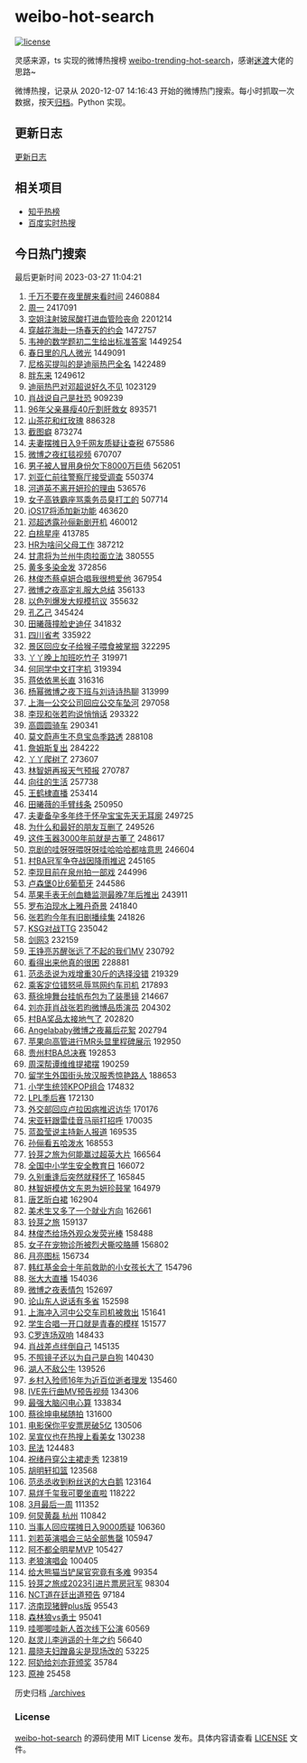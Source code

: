 # weibo-hot-search

[![license](https://img.shields.io/github/license/Arrackisarookie/weibo-hot-search)](https://github.com/Arrackisarookie/weibo-hot-search/blob/master/LICENSE)

灵感来源，ts 实现的微博热搜榜 [weibo-trending-hot-search](https://github.com/justjavac/weibo-trending-hot-search)，感谢[迷渡](https://github.com/justjavac)大佬的思路~

微博热搜，记录从 2020-12-07 14:16:43 开始的微博热门搜索。每小时抓取一次数据，按天[归档](./archives)。Python 实现。

## 更新日志
[更新日志](./UPDATE.md)

## 相关项目
+ [知乎热榜](https://github.com/Arrackisarookie/zhihu-top-search)
+ [百度实时热搜](https://github.com/Arrackisarookie/baidu-hot-search)

## 今日热门搜索

<!-- Rank Begin -->

最后更新时间 2023-03-27 11:04:21

1. [千万不要在夜里醒来看时间](https://s.weibo.com/weibo?q=%23%E5%8D%83%E4%B8%87%E4%B8%8D%E8%A6%81%E5%9C%A8%E5%A4%9C%E9%87%8C%E9%86%92%E6%9D%A5%E7%9C%8B%E6%97%B6%E9%97%B4%23&t=31&band_rank=1&Refer=top) 2460884
1. [周一](https://s.weibo.com/weibo?q=%E5%91%A8%E4%B8%80&t=31&band_rank=6&Refer=top) 2417091
1. [空姐注射玻尿酸打进血管险丧命](https://s.weibo.com/weibo?q=%23%E7%A9%BA%E5%A7%90%E6%B3%A8%E5%B0%84%E7%8E%BB%E5%B0%BF%E9%85%B8%E6%89%93%E8%BF%9B%E8%A1%80%E7%AE%A1%E9%99%A9%E4%B8%A7%E5%91%BD%23&t=31&band_rank=1&Refer=top) 2201214
1. [穿越花海赴一场春天的约会](https://s.weibo.com/weibo?q=%23%E7%A9%BF%E8%B6%8A%E8%8A%B1%E6%B5%B7%E8%B5%B4%E4%B8%80%E5%9C%BA%E6%98%A5%E5%A4%A9%E7%9A%84%E7%BA%A6%E4%BC%9A%23&t=31&band_rank=3&Refer=top) 1472757
1. [韦神的数学题初二生给出标准答案](https://s.weibo.com/weibo?q=%23%E9%9F%A6%E7%A5%9E%E7%9A%84%E6%95%B0%E5%AD%A6%E9%A2%98%E5%88%9D%E4%BA%8C%E7%94%9F%E7%BB%99%E5%87%BA%E6%A0%87%E5%87%86%E7%AD%94%E6%A1%88%23&t=31&band_rank=4&Refer=top) 1449254
1. [春日里的凡人微光](https://s.weibo.com/weibo?q=%23%E6%98%A5%E6%97%A5%E9%87%8C%E7%9A%84%E5%87%A1%E4%BA%BA%E5%BE%AE%E5%85%89%23&t=31&band_rank=3&Refer=top) 1449091
1. [尼格买提叫的是迪丽热巴全名](https://s.weibo.com/weibo?q=%23%E5%B0%BC%E6%A0%BC%E4%B9%B0%E6%8F%90%E5%8F%AB%E7%9A%84%E6%98%AF%E8%BF%AA%E4%B8%BD%E7%83%AD%E5%B7%B4%E5%85%A8%E5%90%8D%23&t=31&band_rank=4&Refer=top) 1422489
1. [胖东来](https://s.weibo.com/weibo?q=%23%E8%83%96%E4%B8%9C%E6%9D%A5%23&t=31&band_rank=1&Refer=top) 1249612
1. [迪丽热巴对邓超说好久不见](https://s.weibo.com/weibo?q=%23%E8%BF%AA%E4%B8%BD%E7%83%AD%E5%B7%B4%E5%AF%B9%E9%82%93%E8%B6%85%E8%AF%B4%E5%A5%BD%E4%B9%85%E4%B8%8D%E8%A7%81%23&t=31&band_rank=6&Refer=top) 1023129
1. [肖战说自己是社恐](https://s.weibo.com/weibo?q=%23%E8%82%96%E6%88%98%E8%AF%B4%E8%87%AA%E5%B7%B1%E6%98%AF%E7%A4%BE%E6%81%90%23&t=31&band_rank=5&Refer=top) 909239
1. [96年父亲暴瘦40斤割肝救女](https://s.weibo.com/weibo?q=%2396%E5%B9%B4%E7%88%B6%E4%BA%B2%E6%9A%B4%E7%98%A640%E6%96%A4%E5%89%B2%E8%82%9D%E6%95%91%E5%A5%B3%23&t=31&band_rank=2&Refer=top) 893571
1. [山茶花和红玫瑰](https://s.weibo.com/weibo?q=%23%E5%B1%B1%E8%8C%B6%E8%8A%B1%E5%92%8C%E7%BA%A2%E7%8E%AB%E7%91%B0%23&t=31&band_rank=4&Refer=top) 886328
1. [截图癖](https://s.weibo.com/weibo?q=%23%E6%88%AA%E5%9B%BE%E7%99%96%23&t=31&band_rank=4&Refer=top) 873274
1. [夫妻摆摊日入9千网友质疑让查税](https://s.weibo.com/weibo?q=%23%E5%A4%AB%E5%A6%BB%E6%91%86%E6%91%8A%E6%97%A5%E5%85%A59%E5%8D%83%E7%BD%91%E5%8F%8B%E8%B4%A8%E7%96%91%E8%AE%A9%E6%9F%A5%E7%A8%8E%23&t=31&band_rank=5&Refer=top) 675586
1. [微博之夜红毯视频](https://s.weibo.com/weibo?q=%23%E5%BE%AE%E5%8D%9A%E4%B9%8B%E5%A4%9C%E7%BA%A2%E6%AF%AF%E8%A7%86%E9%A2%91%23&t=31&band_rank=6&Refer=top) 670707
1. [男子被人冒用身份欠下8000万巨债](https://s.weibo.com/weibo?q=%23%E7%94%B7%E5%AD%90%E8%A2%AB%E4%BA%BA%E5%86%92%E7%94%A8%E8%BA%AB%E4%BB%BD%E6%AC%A0%E4%B8%8B8000%E4%B8%87%E5%B7%A8%E5%80%BA%23&t=31&band_rank=13&Refer=top) 562051
1. [刘亚仁前往警察厅接受调查](https://s.weibo.com/weibo?q=%23%E5%88%98%E4%BA%9A%E4%BB%81%E5%89%8D%E5%BE%80%E8%AD%A6%E5%AF%9F%E5%8E%85%E6%8E%A5%E5%8F%97%E8%B0%83%E6%9F%A5%23&t=31&band_rank=13&Refer=top) 550374
1. [河道英不离开妍珍的理由](https://s.weibo.com/weibo?q=%23%E6%B2%B3%E9%81%93%E8%8B%B1%E4%B8%8D%E7%A6%BB%E5%BC%80%E5%A6%8D%E7%8F%8D%E7%9A%84%E7%90%86%E7%94%B1%23&t=31&band_rank=2&Refer=top) 536576
1. [女子高铁霸座骂乘务员臭打工的](https://s.weibo.com/weibo?q=%23%E5%A5%B3%E5%AD%90%E9%AB%98%E9%93%81%E9%9C%B8%E5%BA%A7%E9%AA%82%E4%B9%98%E5%8A%A1%E5%91%98%E8%87%AD%E6%89%93%E5%B7%A5%E7%9A%84%23&t=31&band_rank=9&Refer=top) 507714
1. [iOS17将添加新功能](https://s.weibo.com/weibo?q=%23iOS17%E5%B0%86%E6%B7%BB%E5%8A%A0%E6%96%B0%E5%8A%9F%E8%83%BD%23&t=31&band_rank=10&Refer=top) 463620
1. [邓超透露孙俪新剧开机](https://s.weibo.com/weibo?q=%23%E9%82%93%E8%B6%85%E9%80%8F%E9%9C%B2%E5%AD%99%E4%BF%AA%E6%96%B0%E5%89%A7%E5%BC%80%E6%9C%BA%23&t=31&band_rank=8&Refer=top) 460012
1. [白桃星座](https://s.weibo.com/weibo?q=%23%E7%99%BD%E6%A1%83%E6%98%9F%E5%BA%A7%23&t=31&band_rank=7&Refer=top) 413785
1. [HR为啥问父母工作](https://s.weibo.com/weibo?q=%23HR%E4%B8%BA%E5%95%A5%E9%97%AE%E7%88%B6%E6%AF%8D%E5%B7%A5%E4%BD%9C%23&t=31&band_rank=18&Refer=top) 387212
1. [甘肃将为兰州牛肉拉面立法](https://s.weibo.com/weibo?q=%23%E7%94%98%E8%82%83%E5%B0%86%E4%B8%BA%E5%85%B0%E5%B7%9E%E7%89%9B%E8%82%89%E6%8B%89%E9%9D%A2%E7%AB%8B%E6%B3%95%23&t=31&band_rank=10&Refer=top) 380555
1. [黄多多染金发](https://s.weibo.com/weibo?q=%23%E9%BB%84%E5%A4%9A%E5%A4%9A%E6%9F%93%E9%87%91%E5%8F%91%23&t=31&band_rank=16&Refer=top) 372856
1. [林俊杰蔡卓妍合唱我很想爱他](https://s.weibo.com/weibo?q=%23%E6%9E%97%E4%BF%8A%E6%9D%B0%E8%94%A1%E5%8D%93%E5%A6%8D%E5%90%88%E5%94%B1%E6%88%91%E5%BE%88%E6%83%B3%E7%88%B1%E4%BB%96%23&t=31&band_rank=8&Refer=top) 367954
1. [微博之夜高定礼服大总结](https://s.weibo.com/weibo?q=%23%E5%BE%AE%E5%8D%9A%E4%B9%8B%E5%A4%9C%E9%AB%98%E5%AE%9A%E7%A4%BC%E6%9C%8D%E5%A4%A7%E6%80%BB%E7%BB%93%23&t=31&band_rank=9&Refer=top) 356133
1. [以色列爆发大规模抗议](https://s.weibo.com/weibo?q=%23%E4%BB%A5%E8%89%B2%E5%88%97%E7%88%86%E5%8F%91%E5%A4%A7%E8%A7%84%E6%A8%A1%E6%8A%97%E8%AE%AE%23&t=31&band_rank=12&Refer=top) 355632
1. [孔乙己](https://s.weibo.com/weibo?q=%E5%AD%94%E4%B9%99%E5%B7%B1&t=31&band_rank=12&Refer=top) 345424
1. [田曦薇撞脸史迪仔](https://s.weibo.com/weibo?q=%23%E7%94%B0%E6%9B%A6%E8%96%87%E6%92%9E%E8%84%B8%E5%8F%B2%E8%BF%AA%E4%BB%94%23&t=31&band_rank=11&Refer=top) 341832
1. [四川省考](https://s.weibo.com/weibo?q=%E5%9B%9B%E5%B7%9D%E7%9C%81%E8%80%83&t=31&band_rank=12&Refer=top) 335922
1. [景区回应女子给猴子喂食被掌掴](https://s.weibo.com/weibo?q=%23%E6%99%AF%E5%8C%BA%E5%9B%9E%E5%BA%94%E5%A5%B3%E5%AD%90%E7%BB%99%E7%8C%B4%E5%AD%90%E5%96%82%E9%A3%9F%E8%A2%AB%E6%8E%8C%E6%8E%B4%23&t=31&band_rank=22&Refer=top) 322295
1. [丫丫晚上加班吃竹子](https://s.weibo.com/weibo?q=%23%E4%B8%AB%E4%B8%AB%E6%99%9A%E4%B8%8A%E5%8A%A0%E7%8F%AD%E5%90%83%E7%AB%B9%E5%AD%90%23&t=31&band_rank=10&Refer=top) 319971
1. [何同学中文打字机](https://s.weibo.com/weibo?q=%E4%BD%95%E5%90%8C%E5%AD%A6%E4%B8%AD%E6%96%87%E6%89%93%E5%AD%97%E6%9C%BA&t=31&band_rank=13&Refer=top) 319394
1. [蒋依依黑长直](https://s.weibo.com/weibo?q=%23%E8%92%8B%E4%BE%9D%E4%BE%9D%E9%BB%91%E9%95%BF%E7%9B%B4%23&t=31&band_rank=11&Refer=top) 316316
1. [杨幂微博之夜下班与刘诗诗热聊](https://s.weibo.com/weibo?q=%23%E6%9D%A8%E5%B9%82%E5%BE%AE%E5%8D%9A%E4%B9%8B%E5%A4%9C%E4%B8%8B%E7%8F%AD%E4%B8%8E%E5%88%98%E8%AF%97%E8%AF%97%E7%83%AD%E8%81%8A%23&t=31&band_rank=12&Refer=top) 313999
1. [上海一公交公司回应公交车坠河](https://s.weibo.com/weibo?q=%23%E4%B8%8A%E6%B5%B7%E4%B8%80%E5%85%AC%E4%BA%A4%E5%85%AC%E5%8F%B8%E5%9B%9E%E5%BA%94%E5%85%AC%E4%BA%A4%E8%BD%A6%E5%9D%A0%E6%B2%B3%23&t=31&band_rank=14&Refer=top) 297058
1. [李现和张若昀说悄悄话](https://s.weibo.com/weibo?q=%23%E6%9D%8E%E7%8E%B0%E5%92%8C%E5%BC%A0%E8%8B%A5%E6%98%80%E8%AF%B4%E6%82%84%E6%82%84%E8%AF%9D%23&t=31&band_rank=15&Refer=top) 293322
1. [高圆圆骑车](https://s.weibo.com/weibo?q=%23%E9%AB%98%E5%9C%86%E5%9C%86%E9%AA%91%E8%BD%A6%23&t=31&band_rank=11&Refer=top) 290341
1. [莫文蔚声生不息宝岛季路透](https://s.weibo.com/weibo?q=%23%E8%8E%AB%E6%96%87%E8%94%9A%E5%A3%B0%E7%94%9F%E4%B8%8D%E6%81%AF%E5%AE%9D%E5%B2%9B%E5%AD%A3%E8%B7%AF%E9%80%8F%23&t=31&band_rank=15&Refer=top) 288108
1. [詹姆斯复出](https://s.weibo.com/weibo?q=%23%E8%A9%B9%E5%A7%86%E6%96%AF%E5%A4%8D%E5%87%BA%23&t=31&band_rank=13&Refer=top) 284222
1. [丫丫爬树了](https://s.weibo.com/weibo?q=%23%E4%B8%AB%E4%B8%AB%E7%88%AC%E6%A0%91%E4%BA%86%23&t=31&band_rank=16&Refer=top) 273607
1. [林智妍再报天气预报](https://s.weibo.com/weibo?q=%23%E6%9E%97%E6%99%BA%E5%A6%8D%E5%86%8D%E6%8A%A5%E5%A4%A9%E6%B0%94%E9%A2%84%E6%8A%A5%23&t=31&band_rank=17&Refer=top) 270787
1. [向往的生活](https://s.weibo.com/weibo?q=%E5%90%91%E5%BE%80%E7%9A%84%E7%94%9F%E6%B4%BB&t=31&band_rank=19&Refer=top) 257738
1. [王鹤棣直播](https://s.weibo.com/weibo?q=%23%E7%8E%8B%E9%B9%A4%E6%A3%A3%E7%9B%B4%E6%92%AD%23&t=31&band_rank=20&Refer=top) 253414
1. [田曦薇的手臂线条](https://s.weibo.com/weibo?q=%23%E7%94%B0%E6%9B%A6%E8%96%87%E7%9A%84%E6%89%8B%E8%87%82%E7%BA%BF%E6%9D%A1%23&t=31&band_rank=21&Refer=top) 250950
1. [夫妻备孕多年终于怀孕宝宝先天无耳廓](https://s.weibo.com/weibo?q=%23%E5%A4%AB%E5%A6%BB%E5%A4%87%E5%AD%95%E5%A4%9A%E5%B9%B4%E7%BB%88%E4%BA%8E%E6%80%80%E5%AD%95%E5%AE%9D%E5%AE%9D%E5%85%88%E5%A4%A9%E6%97%A0%E8%80%B3%E5%BB%93%23&t=31&band_rank=22&Refer=top) 249725
1. [为什么和最好的朋友互删了](https://s.weibo.com/weibo?q=%23%E4%B8%BA%E4%BB%80%E4%B9%88%E5%92%8C%E6%9C%80%E5%A5%BD%E7%9A%84%E6%9C%8B%E5%8F%8B%E4%BA%92%E5%88%A0%E4%BA%86%23&t=31&band_rank=23&Refer=top) 249526
1. [这件玉器3000年前就是古董了](https://s.weibo.com/weibo?q=%23%E8%BF%99%E4%BB%B6%E7%8E%89%E5%99%A83000%E5%B9%B4%E5%89%8D%E5%B0%B1%E6%98%AF%E5%8F%A4%E8%91%A3%E4%BA%86%23&t=31&band_rank=18&Refer=top) 248617
1. [京剧的哇呀呀喂呀呀哇哈哈哈都啥意思](https://s.weibo.com/weibo?q=%23%E4%BA%AC%E5%89%A7%E7%9A%84%E5%93%87%E5%91%80%E5%91%80%E5%96%82%E5%91%80%E5%91%80%E5%93%87%E5%93%88%E5%93%88%E5%93%88%E9%83%BD%E5%95%A5%E6%84%8F%E6%80%9D%23&t=31&band_rank=24&Refer=top) 246604
1. [村BA冠军争夺战因降雨推迟](https://s.weibo.com/weibo?q=%23%E6%9D%91BA%E5%86%A0%E5%86%9B%E4%BA%89%E5%A4%BA%E6%88%98%E5%9B%A0%E9%99%8D%E9%9B%A8%E6%8E%A8%E8%BF%9F%23&t=31&band_rank=50&Refer=top) 245165
1. [李现目前在泉州拍一部戏](https://s.weibo.com/weibo?q=%23%E6%9D%8E%E7%8E%B0%E7%9B%AE%E5%89%8D%E5%9C%A8%E6%B3%89%E5%B7%9E%E6%8B%8D%E4%B8%80%E9%83%A8%E6%88%8F%23&t=31&band_rank=24&Refer=top) 244996
1. [卢森堡0比6葡萄牙](https://s.weibo.com/weibo?q=%23%E5%8D%A2%E6%A3%AE%E5%A0%A10%E6%AF%946%E8%91%A1%E8%90%84%E7%89%99%23&t=31&band_rank=16&Refer=top) 244586
1. [苹果手表无创血糖监测最晚7年后推出](https://s.weibo.com/weibo?q=%23%E8%8B%B9%E6%9E%9C%E6%89%8B%E8%A1%A8%E6%97%A0%E5%88%9B%E8%A1%80%E7%B3%96%E7%9B%91%E6%B5%8B%E6%9C%80%E6%99%9A7%E5%B9%B4%E5%90%8E%E6%8E%A8%E5%87%BA%23&t=31&band_rank=20&Refer=top) 243911
1. [罗布泊现水上雅丹奇景](https://s.weibo.com/weibo?q=%23%E7%BD%97%E5%B8%83%E6%B3%8A%E7%8E%B0%E6%B0%B4%E4%B8%8A%E9%9B%85%E4%B8%B9%E5%A5%87%E6%99%AF%23&t=31&band_rank=17&Refer=top) 241840
1. [张若昀今年有旧剧播续集](https://s.weibo.com/weibo?q=%23%E5%BC%A0%E8%8B%A5%E6%98%80%E4%BB%8A%E5%B9%B4%E6%9C%89%E6%97%A7%E5%89%A7%E6%92%AD%E7%BB%AD%E9%9B%86%23&t=31&band_rank=13&Refer=top) 241826
1. [KSG对战TTG](https://s.weibo.com/weibo?q=%23KSG%E5%AF%B9%E6%88%98TTG%23&t=31&band_rank=25&Refer=top) 235042
1. [剑网3](https://s.weibo.com/weibo?q=%E5%89%91%E7%BD%913&t=31&band_rank=20&Refer=top) 232159
1. [王铮亮苏醒张远了不起的我们MV](https://s.weibo.com/weibo?q=%23%E7%8E%8B%E9%93%AE%E4%BA%AE%E8%8B%8F%E9%86%92%E5%BC%A0%E8%BF%9C%E4%BA%86%E4%B8%8D%E8%B5%B7%E7%9A%84%E6%88%91%E4%BB%ACMV%23&t=31&band_rank=30&Refer=top) 230792
1. [看得出来他真的很困](https://s.weibo.com/weibo?q=%23%E7%9C%8B%E5%BE%97%E5%87%BA%E6%9D%A5%E4%BB%96%E7%9C%9F%E7%9A%84%E5%BE%88%E5%9B%B0%23&t=31&band_rank=26&Refer=top) 228881
1. [范丞丞说为戏增重30斤的选择没错](https://s.weibo.com/weibo?q=%23%E8%8C%83%E4%B8%9E%E4%B8%9E%E8%AF%B4%E4%B8%BA%E6%88%8F%E5%A2%9E%E9%87%8D30%E6%96%A4%E7%9A%84%E9%80%89%E6%8B%A9%E6%B2%A1%E9%94%99%23&t=31&band_rank=20&Refer=top) 219329
1. [乘客定位错怒吼辱骂网约车司机](https://s.weibo.com/weibo?q=%23%E4%B9%98%E5%AE%A2%E5%AE%9A%E4%BD%8D%E9%94%99%E6%80%92%E5%90%BC%E8%BE%B1%E9%AA%82%E7%BD%91%E7%BA%A6%E8%BD%A6%E5%8F%B8%E6%9C%BA%23&t=31&band_rank=47&Refer=top) 217893
1. [蔡徐坤舞台挂帆布包为了装墨镜](https://s.weibo.com/weibo?q=%23%E8%94%A1%E5%BE%90%E5%9D%A4%E8%88%9E%E5%8F%B0%E6%8C%82%E5%B8%86%E5%B8%83%E5%8C%85%E4%B8%BA%E4%BA%86%E8%A3%85%E5%A2%A8%E9%95%9C%23&t=31&band_rank=21&Refer=top) 214667
1. [刘亦菲肖战张若昀微博品质演员](https://s.weibo.com/weibo?q=%23%E5%88%98%E4%BA%A6%E8%8F%B2%E8%82%96%E6%88%98%E5%BC%A0%E8%8B%A5%E6%98%80%E5%BE%AE%E5%8D%9A%E5%93%81%E8%B4%A8%E6%BC%94%E5%91%98%23&t=31&band_rank=23&Refer=top) 204302
1. [村BA奖品太接地气了](https://s.weibo.com/weibo?q=%23%E6%9D%91BA%E5%A5%96%E5%93%81%E5%A4%AA%E6%8E%A5%E5%9C%B0%E6%B0%94%E4%BA%86%23&t=31&band_rank=20&Refer=top) 202820
1. [Angelababy微博之夜幕后花絮](https://s.weibo.com/weibo?q=%23Angelababy%E5%BE%AE%E5%8D%9A%E4%B9%8B%E5%A4%9C%E5%B9%95%E5%90%8E%E8%8A%B1%E7%B5%AE%23&t=31&band_rank=27&Refer=top) 202794
1. [苹果向高管进行MR头显里程碑展示](https://s.weibo.com/weibo?q=%23%E8%8B%B9%E6%9E%9C%E5%90%91%E9%AB%98%E7%AE%A1%E8%BF%9B%E8%A1%8CMR%E5%A4%B4%E6%98%BE%E9%87%8C%E7%A8%8B%E7%A2%91%E5%B1%95%E7%A4%BA%23&t=31&band_rank=24&Refer=top) 192950
1. [贵州村BA总决赛](https://s.weibo.com/weibo?q=%E8%B4%B5%E5%B7%9E%E6%9D%91BA%E6%80%BB%E5%86%B3%E8%B5%9B&t=31&band_rank=28&Refer=top) 192853
1. [周深帮谭维维提裙摆](https://s.weibo.com/weibo?q=%23%E5%91%A8%E6%B7%B1%E5%B8%AE%E8%B0%AD%E7%BB%B4%E7%BB%B4%E6%8F%90%E8%A3%99%E6%91%86%23&t=31&band_rank=30&Refer=top) 190259
1. [留学生外国街头放汉服秀惊艳路人](https://s.weibo.com/weibo?q=%23%E7%95%99%E5%AD%A6%E7%94%9F%E5%A4%96%E5%9B%BD%E8%A1%97%E5%A4%B4%E6%94%BE%E6%B1%89%E6%9C%8D%E7%A7%80%E6%83%8A%E8%89%B3%E8%B7%AF%E4%BA%BA%23&t=31&band_rank=24&Refer=top) 188653
1. [小学生统领KPOP组合](https://s.weibo.com/weibo?q=%23%E5%B0%8F%E5%AD%A6%E7%94%9F%E7%BB%9F%E9%A2%86KPOP%E7%BB%84%E5%90%88%23&t=31&band_rank=46&Refer=top) 174832
1. [LPL季后赛](https://s.weibo.com/weibo?q=%23LPL%E5%AD%A3%E5%90%8E%E8%B5%9B%23&t=31&band_rank=29&Refer=top) 172130
1. [外交部回应卢拉因病推迟访华](https://s.weibo.com/weibo?q=%23%E5%A4%96%E4%BA%A4%E9%83%A8%E5%9B%9E%E5%BA%94%E5%8D%A2%E6%8B%89%E5%9B%A0%E7%97%85%E6%8E%A8%E8%BF%9F%E8%AE%BF%E5%8D%8E%23&t=31&band_rank=30&Refer=top) 170176
1. [宋亚轩跟雷佳音马丽打招呼](https://s.weibo.com/weibo?q=%23%E5%AE%8B%E4%BA%9A%E8%BD%A9%E8%B7%9F%E9%9B%B7%E4%BD%B3%E9%9F%B3%E9%A9%AC%E4%B8%BD%E6%89%93%E6%8B%9B%E5%91%BC%23&t=31&band_rank=31&Refer=top) 170035
1. [蓝盈莹说主持新人报道](https://s.weibo.com/weibo?q=%23%E8%93%9D%E7%9B%88%E8%8E%B9%E8%AF%B4%E4%B8%BB%E6%8C%81%E6%96%B0%E4%BA%BA%E6%8A%A5%E9%81%93%23&t=31&band_rank=26&Refer=top) 169535
1. [孙俪看五哈泼水](https://s.weibo.com/weibo?q=%23%E5%AD%99%E4%BF%AA%E7%9C%8B%E4%BA%94%E5%93%88%E6%B3%BC%E6%B0%B4%23&t=31&band_rank=32&Refer=top) 168553
1. [铃芽之旅为何能赢过超英大片](https://s.weibo.com/weibo?q=%23%E9%93%83%E8%8A%BD%E4%B9%8B%E6%97%85%E4%B8%BA%E4%BD%95%E8%83%BD%E8%B5%A2%E8%BF%87%E8%B6%85%E8%8B%B1%E5%A4%A7%E7%89%87%23&t=31&band_rank=36&Refer=top) 166564
1. [全国中小学生安全教育日](https://s.weibo.com/weibo?q=%23%E5%85%A8%E5%9B%BD%E4%B8%AD%E5%B0%8F%E5%AD%A6%E7%94%9F%E5%AE%89%E5%85%A8%E6%95%99%E8%82%B2%E6%97%A5%23&t=31&band_rank=27&Refer=top) 166072
1. [久别重逢后突然就释怀了](https://s.weibo.com/weibo?q=%23%E4%B9%85%E5%88%AB%E9%87%8D%E9%80%A2%E5%90%8E%E7%AA%81%E7%84%B6%E5%B0%B1%E9%87%8A%E6%80%80%E4%BA%86%23&t=31&band_rank=28&Refer=top) 165845
1. [林智妍模仿文东恩为妍珍鼓掌](https://s.weibo.com/weibo?q=%23%E6%9E%97%E6%99%BA%E5%A6%8D%E6%A8%A1%E4%BB%BF%E6%96%87%E4%B8%9C%E6%81%A9%E4%B8%BA%E5%A6%8D%E7%8F%8D%E9%BC%93%E6%8E%8C%23&t=31&band_rank=34&Refer=top) 164979
1. [唐艺昕白裙](https://s.weibo.com/weibo?q=%23%E5%94%90%E8%89%BA%E6%98%95%E7%99%BD%E8%A3%99%23&t=31&band_rank=11&Refer=top) 162904
1. [美术生又多了一个就业方向](https://s.weibo.com/weibo?q=%23%E7%BE%8E%E6%9C%AF%E7%94%9F%E5%8F%88%E5%A4%9A%E4%BA%86%E4%B8%80%E4%B8%AA%E5%B0%B1%E4%B8%9A%E6%96%B9%E5%90%91%23&t=31&band_rank=33&Refer=top) 162661
1. [铃芽之旅](https://s.weibo.com/weibo?q=%23%E9%93%83%E8%8A%BD%E4%B9%8B%E6%97%85%23&t=31&band_rank=34&Refer=top) 159137
1. [林俊杰给场外观众发荧光棒](https://s.weibo.com/weibo?q=%23%E6%9E%97%E4%BF%8A%E6%9D%B0%E7%BB%99%E5%9C%BA%E5%A4%96%E8%A7%82%E4%BC%97%E5%8F%91%E8%8D%A7%E5%85%89%E6%A3%92%23&t=31&band_rank=12&Refer=top) 158488
1. [女子在宠物诊所被烈犬撕咬胳膊](https://s.weibo.com/weibo?q=%23%E5%A5%B3%E5%AD%90%E5%9C%A8%E5%AE%A0%E7%89%A9%E8%AF%8A%E6%89%80%E8%A2%AB%E7%83%88%E7%8A%AC%E6%92%95%E5%92%AC%E8%83%B3%E8%86%8A%23&t=31&band_rank=34&Refer=top) 156802
1. [月亮图标](https://s.weibo.com/weibo?q=%E6%9C%88%E4%BA%AE%E5%9B%BE%E6%A0%87&t=31&band_rank=35&Refer=top) 156734
1. [韩红基金会十年前救助的小女孩长大了](https://s.weibo.com/weibo?q=%23%E9%9F%A9%E7%BA%A2%E5%9F%BA%E9%87%91%E4%BC%9A%E5%8D%81%E5%B9%B4%E5%89%8D%E6%95%91%E5%8A%A9%E7%9A%84%E5%B0%8F%E5%A5%B3%E5%AD%A9%E9%95%BF%E5%A4%A7%E4%BA%86%23&t=31&band_rank=36&Refer=top) 154796
1. [张大大直播](https://s.weibo.com/weibo?q=%E5%BC%A0%E5%A4%A7%E5%A4%A7%E7%9B%B4%E6%92%AD&t=31&band_rank=36&Refer=top) 154036
1. [微博之夜表情包](https://s.weibo.com/weibo?q=%23%E5%BE%AE%E5%8D%9A%E4%B9%8B%E5%A4%9C%E8%A1%A8%E6%83%85%E5%8C%85%23&t=31&band_rank=27&Refer=top) 152697
1. [论山东人说话有多省](https://s.weibo.com/weibo?q=%23%E8%AE%BA%E5%B1%B1%E4%B8%9C%E4%BA%BA%E8%AF%B4%E8%AF%9D%E6%9C%89%E5%A4%9A%E7%9C%81%23&t=31&band_rank=31&Refer=top) 152598
1. [上海冲入河中公交车司机被救出](https://s.weibo.com/weibo?q=%23%E4%B8%8A%E6%B5%B7%E5%86%B2%E5%85%A5%E6%B2%B3%E4%B8%AD%E5%85%AC%E4%BA%A4%E8%BD%A6%E5%8F%B8%E6%9C%BA%E8%A2%AB%E6%95%91%E5%87%BA%23&t=31&band_rank=43&Refer=top) 151641
1. [学生合唱一开口就是青春的模样](https://s.weibo.com/weibo?q=%23%E5%AD%A6%E7%94%9F%E5%90%88%E5%94%B1%E4%B8%80%E5%BC%80%E5%8F%A3%E5%B0%B1%E6%98%AF%E9%9D%92%E6%98%A5%E7%9A%84%E6%A8%A1%E6%A0%B7%23&t=31&band_rank=28&Refer=top) 151577
1. [C罗连场双响](https://s.weibo.com/weibo?q=%23C%E7%BD%97%E8%BF%9E%E5%9C%BA%E5%8F%8C%E5%93%8D%23&t=31&band_rank=32&Refer=top) 148433
1. [肖战差点绊倒自己](https://s.weibo.com/weibo?q=%23%E8%82%96%E6%88%98%E5%B7%AE%E7%82%B9%E7%BB%8A%E5%80%92%E8%87%AA%E5%B7%B1%23&t=31&band_rank=37&Refer=top) 145135
1. [不照镜子还以为自己是白狗](https://s.weibo.com/weibo?q=%23%E4%B8%8D%E7%85%A7%E9%95%9C%E5%AD%90%E8%BF%98%E4%BB%A5%E4%B8%BA%E8%87%AA%E5%B7%B1%E6%98%AF%E7%99%BD%E7%8B%97%23&t=31&band_rank=42&Refer=top) 140430
1. [湖人不敌公牛](https://s.weibo.com/weibo?q=%23%E6%B9%96%E4%BA%BA%E4%B8%8D%E6%95%8C%E5%85%AC%E7%89%9B%23&t=31&band_rank=37&Refer=top) 139526
1. [乡村入殓师16年为近百位逝者理发](https://s.weibo.com/weibo?q=%23%E4%B9%A1%E6%9D%91%E5%85%A5%E6%AE%93%E5%B8%8816%E5%B9%B4%E4%B8%BA%E8%BF%91%E7%99%BE%E4%BD%8D%E9%80%9D%E8%80%85%E7%90%86%E5%8F%91%23&t=31&band_rank=40&Refer=top) 135460
1. [IVE先行曲MV预告视频](https://s.weibo.com/weibo?q=%23IVE%E5%85%88%E8%A1%8C%E6%9B%B2MV%E9%A2%84%E5%91%8A%E8%A7%86%E9%A2%91%23&t=31&band_rank=38&Refer=top) 134306
1. [最强大脑闪电心算](https://s.weibo.com/weibo?q=%23%E6%9C%80%E5%BC%BA%E5%A4%A7%E8%84%91%E9%97%AA%E7%94%B5%E5%BF%83%E7%AE%97%23&t=31&band_rank=39&Refer=top) 133834
1. [蔡徐坤电梯随拍](https://s.weibo.com/weibo?q=%23%E8%94%A1%E5%BE%90%E5%9D%A4%E7%94%B5%E6%A2%AF%E9%9A%8F%E6%8B%8D%23&t=31&band_rank=39&Refer=top) 131600
1. [电影保你平安票房破5亿](https://s.weibo.com/weibo?q=%23%E7%94%B5%E5%BD%B1%E4%BF%9D%E4%BD%A0%E5%B9%B3%E5%AE%89%E7%A5%A8%E6%88%BF%E7%A0%B45%E4%BA%BF%23&t=31&band_rank=39&Refer=top) 130506
1. [吴宣仪也在热搜上看美女](https://s.weibo.com/weibo?q=%23%E5%90%B4%E5%AE%A3%E4%BB%AA%E4%B9%9F%E5%9C%A8%E7%83%AD%E6%90%9C%E4%B8%8A%E7%9C%8B%E7%BE%8E%E5%A5%B3%23&t=31&band_rank=40&Refer=top) 130238
1. [民法](https://s.weibo.com/weibo?q=%E6%B0%91%E6%B3%95&t=31&band_rank=19&Refer=top) 124483
1. [祝绪丹穿公主裙走秀](https://s.weibo.com/weibo?q=%23%E7%A5%9D%E7%BB%AA%E4%B8%B9%E7%A9%BF%E5%85%AC%E4%B8%BB%E8%A3%99%E8%B5%B0%E7%A7%80%23&t=31&band_rank=18&Refer=top) 123819
1. [胡明轩扣篮](https://s.weibo.com/weibo?q=%E8%83%A1%E6%98%8E%E8%BD%A9%E6%89%A3%E7%AF%AE&t=31&band_rank=41&Refer=top) 123568
1. [范丞丞收到粉丝送的大白鹅](https://s.weibo.com/weibo?q=%23%E8%8C%83%E4%B8%9E%E4%B8%9E%E6%94%B6%E5%88%B0%E7%B2%89%E4%B8%9D%E9%80%81%E7%9A%84%E5%A4%A7%E7%99%BD%E9%B9%85%23&t=31&band_rank=42&Refer=top) 123164
1. [易烊千玺我可要坐直啦](https://s.weibo.com/weibo?q=%23%E6%98%93%E7%83%8A%E5%8D%83%E7%8E%BA%E6%88%91%E5%8F%AF%E8%A6%81%E5%9D%90%E7%9B%B4%E5%95%A6%23&t=31&band_rank=44&Refer=top) 118222
1. [3月最后一周](https://s.weibo.com/weibo?q=%233%E6%9C%88%E6%9C%80%E5%90%8E%E4%B8%80%E5%91%A8%23&t=31&band_rank=41&Refer=top) 111352
1. [何炅黄磊 杭州](https://s.weibo.com/weibo?q=%E4%BD%95%E7%82%85%E9%BB%84%E7%A3%8A%20%E6%9D%AD%E5%B7%9E&t=31&band_rank=45&Refer=top) 110842
1. [当事人回应摆摊日入9000质疑](https://s.weibo.com/weibo?q=%23%E5%BD%93%E4%BA%8B%E4%BA%BA%E5%9B%9E%E5%BA%94%E6%91%86%E6%91%8A%E6%97%A5%E5%85%A59000%E8%B4%A8%E7%96%91%23&t=31&band_rank=49&Refer=top) 106360
1. [刘若英演唱会三站全部售罄](https://s.weibo.com/weibo?q=%23%E5%88%98%E8%8B%A5%E8%8B%B1%E6%BC%94%E5%94%B1%E4%BC%9A%E4%B8%89%E7%AB%99%E5%85%A8%E9%83%A8%E5%94%AE%E7%BD%84%23&t=31&band_rank=47&Refer=top) 105947
1. [阿不都全明星MVP](https://s.weibo.com/weibo?q=%23%E9%98%BF%E4%B8%8D%E9%83%BD%E5%85%A8%E6%98%8E%E6%98%9FMVP%23&t=31&band_rank=46&Refer=top) 105427
1. [老狼演唱会](https://s.weibo.com/weibo?q=%23%E8%80%81%E7%8B%BC%E6%BC%94%E5%94%B1%E4%BC%9A%23&t=31&band_rank=48&Refer=top) 100405
1. [给大熊猫当铲屎官究竟有多难](https://s.weibo.com/weibo?q=%23%E7%BB%99%E5%A4%A7%E7%86%8A%E7%8C%AB%E5%BD%93%E9%93%B2%E5%B1%8E%E5%AE%98%E7%A9%B6%E7%AB%9F%E6%9C%89%E5%A4%9A%E9%9A%BE%23&t=31&band_rank=42&Refer=top) 99354
1. [铃芽之旅成2023引进片票房冠军](https://s.weibo.com/weibo?q=%23%E9%93%83%E8%8A%BD%E4%B9%8B%E6%97%85%E6%88%902023%E5%BC%95%E8%BF%9B%E7%89%87%E7%A5%A8%E6%88%BF%E5%86%A0%E5%86%9B%23&t=31&band_rank=50&Refer=top) 98304
1. [NCT道在廷出道预告](https://s.weibo.com/weibo?q=%23NCT%E9%81%93%E5%9C%A8%E5%BB%B7%E5%87%BA%E9%81%93%E9%A2%84%E5%91%8A%23&t=31&band_rank=43&Refer=top) 97184
1. [济南现猪鲤plus版](https://s.weibo.com/weibo?q=%23%E6%B5%8E%E5%8D%97%E7%8E%B0%E7%8C%AA%E9%B2%A4plus%E7%89%88%23&t=31&band_rank=44&Refer=top) 95543
1. [森林狼vs勇士](https://s.weibo.com/weibo?q=%23%E6%A3%AE%E6%9E%97%E7%8B%BCvs%E5%8B%87%E5%A3%AB%23&t=31&band_rank=45&Refer=top) 95041
1. [哇唧唧哇新人首次线下公演](https://s.weibo.com/weibo?q=%23%E5%93%87%E5%94%A7%E5%94%A7%E5%93%87%E6%96%B0%E4%BA%BA%E9%A6%96%E6%AC%A1%E7%BA%BF%E4%B8%8B%E5%85%AC%E6%BC%94%23&t=31&band_rank=43&Refer=top) 60569
1. [赵灵儿李逍遥的十年之约](https://s.weibo.com/weibo?q=%E8%B5%B5%E7%81%B5%E5%84%BF%E6%9D%8E%E9%80%8D%E9%81%A5%E7%9A%84%E5%8D%81%E5%B9%B4%E4%B9%8B%E7%BA%A6&t=31&band_rank=50&Refer=top) 56640
1. [晨晓夫妇蹭鼻尖是现场改的](https://s.weibo.com/weibo?q=%23%E6%99%A8%E6%99%93%E5%A4%AB%E5%A6%87%E8%B9%AD%E9%BC%BB%E5%B0%96%E6%98%AF%E7%8E%B0%E5%9C%BA%E6%94%B9%E7%9A%84%23&t=31&band_rank=37&Refer=top) 53225
1. [阿奶给刘亦菲颁奖](https://s.weibo.com/weibo?q=%E9%98%BF%E5%A5%B6%E7%BB%99%E5%88%98%E4%BA%A6%E8%8F%B2%E9%A2%81%E5%A5%96&t=31&band_rank=26&Refer=top) 35784
1. [原神](https://s.weibo.com/weibo?q=%23%E5%8E%9F%E7%A5%9E%23&t=31&band_rank=16&Refer=top) 25458
<!-- Rank End -->

历史归档 [./archives](./archives)

### License

[weibo-hot-search](https://github.com/Arrackisarookie/weibo-hot-search) 的源码使用 MIT License 发布。具体内容请查看 [LICENSE](./LICENSE) 文件。
